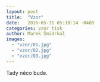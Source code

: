 ```yaml
---
layout: post
title:  "Vzor"
date:   2016-05-31 05:10:14 -0400
categories: vzor tisk
author: Marek Šmidrkal
images:
  - "vzor/01.jpg"
  - "vzor/02.jpg"
  - "vzor/03.jpg"
---
```

Tady něco bude.
